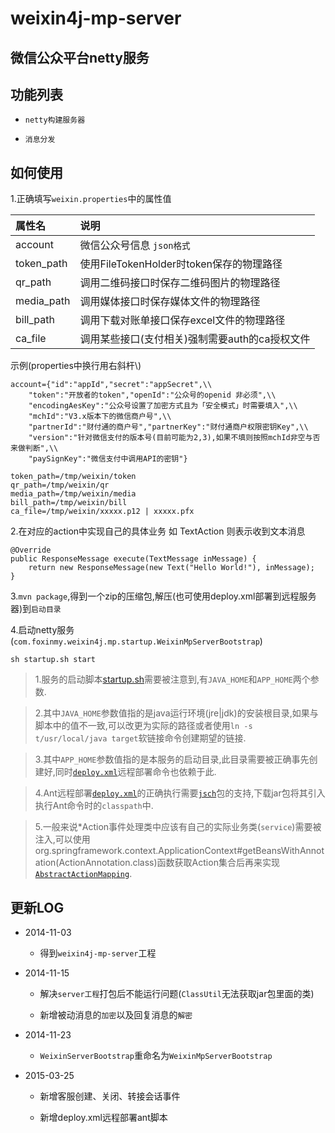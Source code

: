 weixin4j-mp-server
==================

微信公众平台netty服务
------------

功能列表
-------

* `netty构建服务器`

* `消息分发`

如何使用
--------
1.正确填写`weixin.properties`中的属性值

| 属性名       |       说明      |
| :---------- | :-------------- |
| account     | 微信公众号信息 `json格式`  |
| token_path  | 使用FileTokenHolder时token保存的物理路径 |
| qr_path     | 调用二维码接口时保存二维码图片的物理路径 |
| media_path  | 调用媒体接口时保存媒体文件的物理路径 |
| bill_path   | 调用下载对账单接口保存excel文件的物理路径 |
| ca_file     | 调用某些接口(支付相关)强制需要auth的ca授权文件 |

示例(properties中换行用右斜杆\\)

	account={"id":"appId","secret":"appSecret",\\
		"token":"开放者的token","openId":"公众号的openid 非必须",\\
		"encodingAesKey":"公众号设置了加密方式且为「安全模式」时需要填入",\\
		"mchId":"V3.x版本下的微信商户号",\\
		"partnerId":"财付通的商户号","partnerKey":"财付通商户权限密钥Key",\\
		"version":"针对微信支付的版本号(目前可能为2,3),如果不填则按照mchId非空与否来做判断",\\
		"paySignKey":"微信支付中调用API的密钥"}
	
	token_path=/tmp/weixin/token
	qr_path=/tmp/weixin/qr
	media_path=/tmp/weixin/media
	bill_path=/tmp/weixin/bill
	ca_file=/tmp/weixin/xxxxx.p12 | xxxxx.pfx

2.在对应的action中实现自己的具体业务 如 TextAction 则表示收到文本消息

	@Override
	public ResponseMessage execute(TextMessage inMessage) {
		return new ResponseMessage(new Text("Hello World!"), inMessage);
	}
	
3.`mvn package`,得到一个zip的压缩包,解压(也可使用deploy.xml部署到远程服务器)到`启动目录`

4.启动netty服务(`com.foxinmy.weixin4j.mp.startup.WeixinMpServerBootstrap`)
    
    sh startup.sh start
 
 > 1.服务的启动脚本[startup.sh](./src/main/startup.sh)需要被注意到,有`JAVA_HOME`和`APP_HOME`两个参数.
 
 > 2.其中`JAVA_HOME`参数值指的是java运行环境(jre|jdk)的安装根目录,如果与脚本中的值不一致,可以改更为实际的路径或者使用`ln -s t/usr/local/java target`软链接命令创建期望的链接.
 
 > 3.其中`APP_HOME`参数值指的是本服务的启动目录,此目录需要被正确事先创建好,同时[`deploy.xml`](./deploy.xml)远程部署命令也依赖于此.
 
 > 4.Ant远程部署[`deploy.xml`](./deploy.xml)的正确执行需要[`jsch`](http://www.jcraft.com/jsch/)包的支持,下载jar包将其引入执行Ant命令时的`classpath`中.
 
 > 5.一般来说*Action事件处理类中应该有自己的实际业务类(`service`)需要被注入,可以使用org.springframework.context.ApplicationContext#getBeansWithAnnotation(ActionAnnotation.class)函数获取Action集合后再来实现[`AbstractActionMapping`](https://github.com/foxinmy/weixin4j/blob/master/weixin4j-base/src/main/java/com/foxinmy/weixin4j/action/mapping/AbstractActionMapping.java).
    
更新LOG
-------
* 2014-11-03

  + 得到`weixin4j-mp-server`工程

* 2014-11-15

  +  解决`server工程`打包后不能运行问题(`ClassUtil`无法获取jar包里面的类)
  
  + 新增被动消息的`加密`以及回复消息的`解密`
  
* 2014-11-23

  + `WeixinServerBootstrap`重命名为`WeixinMpServerBootstrap`
  
* 2015-03-25

  + 新增客服创建、关闭、转接会话事件
  
  + 新增deploy.xml远程部署ant脚本